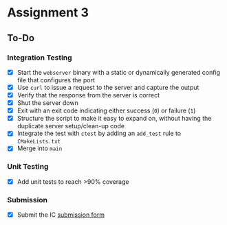 # Assignment 3

## To-Do

### Integration Testing

- [x] Start the `webserver` binary with a static or dynamically generated config file that configures the port
- [x] Use `curl` to issue a request to the server and capture the output
- [x] Verify that the response from the server is correct
- [x] Shut the server down
- [x] Exit with an exit code indicating either success (`0`) or failure (`1`)
- [x] Structure the script to make it easy to expand on, without having the duplicate server setup/clean-up code
- [x] Integrate the test with `ctest` by adding an `add_test` rule to `CMakeLists.txt`
- [x] Merge into `main`

### Unit Testing

- [x] Add unit tests to reach >90% coverage

### Submission

- [x] Submit the IC [submission form](https://docs.google.com/forms/d/e/1FAIpQLSc0Q8d_xFWkkKEhfnDiZeJuSbWLi4LisbCs28vP-4kxNoTM6Q/viewform)